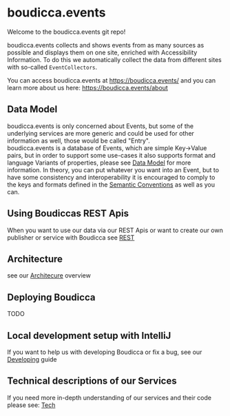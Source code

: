 # boudicca.events

Welcome to the boudicca.events git repo!

boudicca.events collects and shows events from as many sources as possible and displays them on one site, enriched with
Accessibility Information.
To do this we automatically collect the data from different sites with so-called `EventCollectors`.

You can access boudicca.events at https://boudicca.events/ and you can learn more about us
here: https://boudicca.events/about

## Data Model

boudicca.events is only concerned about Events, 
but some of the underlying services are more generic and could be used for other information as well, those would be called "Entry".  
boudicca.events is a database of Events, which are simple Key->Value pairs, but in order to support some use-cases it also
supports format and language Variants of properties, please see [Data Model](docs/DATA_MODEL.md) for more information.
In theory, you can put whatever you want into an Event, but to have some consistency and interoperability it is encouraged
to comply to the keys and formats defined in the [Semantic Conventions](docs/SEMANTIC_CONVENTIONS.md) as well as you can.

## Using Boudiccas REST Apis

When you want to use our data via our REST Apis or want to create our own publisher or service with Boudicca
see [REST](docs/REST.md)

## Architecture

see our [Architecure](docs/architecture/ARCH.md) overview

## Deploying Boudicca

TODO

## Local development setup with IntelliJ

If you want to help us with developing Boudicca or fix a bug, see our [Developing](docs/DEV.md) guide

## Technical descriptions of our Services

If you need more in-depth understanding of our services and their code please see: [Tech](docs/tech/TECH.md)   
